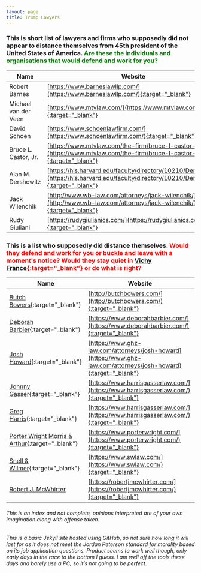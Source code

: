 ```yaml
---
layout: page
title: Trump Lawyers
---
```

### This is short list of lawyers and firms who supposedly did not appear to distance themselves from 45th president of the United States of America. <span style="color:green">Are these the individuals and organisations that would defend and work for you?</span>

Name | Website
------------ | -------------
Robert Barnes | [https://www.barneslawllp.com/](https://www.barneslawllp.com/){:target="_blank"}
Michael van der Veen | [https://www.mtvlaw.com/](https://www.mtvlaw.com/){:target="_blank"}
David Schoen | [https://www.schoenlawfirm.com/](https://www.schoenlawfirm.com/){:target="_blank"}
Bruce L. Castor, Jr. | [https://www.mtvlaw.com/the-firm/bruce-l-castor-jr/](https://www.mtvlaw.com/the-firm/bruce-l-castor-jr/){:target="_blank"}
Alan M. Dershowitz | [https://hls.harvard.edu/faculty/directory/10210/Dershowitz](https://hls.harvard.edu/faculty/directory/10210/Dershowitz){:target="_blank"}
Jack Wilenchik | [http://www.wb-law.com/attorneys/jack-wilenchik/](http://www.wb-law.com/attorneys/jack-wilenchik/){:target="_blank"}
Rudy Giuliani | [https://rudygiulianics.com/](https://rudygiulianics.com/){:target="_blank"}


### This is a list who supposedly did distance themselves. <span style="color:red">Would they defend and work for you or buckle and leave with a moment's notice? Would they stay quiet in [Vichy France](https://en.wikipedia.org/wiki/Vichy_France){:target="_blank"} or do what is right?</span>

Name | Website
------------ | -------------
[Butch Bowers](https://web.archive.org/web/20210201015916/https://www.yahoo.com/lifestyle/trumps-lawyers-impeachment-trial-dumped-151500079.html){:target="_blank"} | [http://butchbowers.com/](http://butchbowers.com/){:target="_blank"}
[Deborah Barbier](https://web.archive.org/web/20210201015916/https://www.yahoo.com/lifestyle/trumps-lawyers-impeachment-trial-dumped-151500079.html){:target="_blank"} | [https://www.deborahbarbier.com/](https://www.deborahbarbier.com/){:target="_blank"}
[Josh Howard](https://web.archive.org/web/20210201015916/https://www.yahoo.com/lifestyle/trumps-lawyers-impeachment-trial-dumped-151500079.html){:target="_blank"} | [https://www.ghz-law.com/attorneys/josh-howard](https://www.ghz-law.com/attorneys/josh-howard){:target="_blank"}
[Johnny Gasser](https://web.archive.org/web/20210201015916/https://www.yahoo.com/lifestyle/trumps-lawyers-impeachment-trial-dumped-151500079.html){:target="_blank"} | [https://www.harrisgasserlaw.com/](https://www.harrisgasserlaw.com/){:target="_blank"}
[Greg Harris](https://web.archive.org/web/20210201015916/https://www.yahoo.com/lifestyle/trumps-lawyers-impeachment-trial-dumped-151500079.html){:target="_blank"} | [https://www.harrisgasserlaw.com/](https://www.harrisgasserlaw.com/){:target="_blank"}
[Porter Wright Morris & Arthur](https://web.archive.org/web/20210212195527/https://www.politico.com/news/2020/11/13/law-firm-drops-trump-campaign-436418){:target="_blank"} | [https://www.porterwright.com/](https://www.porterwright.com/){:target="_blank"}
[Snell & Wilmer](https://web.archive.org/web/20210212195527/https://www.politico.com/news/2020/11/13/law-firm-drops-trump-campaign-436418){:target="_blank"} | [https://www.swlaw.com/](https://www.swlaw.com/){:target="_blank"}
[Robert J. McWhirter](https://web.archive.org/web/20210203160950/https://www.12news.com/article/news/politics/bar-complaint-filed-against-trump-attorneys-in-arizona/75-857a2dd9-9e96-47b1-83f5-f9782bd875fb) | [https://robertjmcwhirter.com/](https://robertjmcwhirter.com/){:target="_blank"}


###### This is an index and not complete, opinions interpreted are of your own imagination along with offense taken.
###### This is a basic Jekyll site hosted using GitHub, so not sure how long it will last for as it does not meet the Jordan Peterson standard for morality based on its job application questions. Product seems to work well though, only early days in the race to the bottom I guess. I am well off the tools these days and barely use a PC, so it’s not going to be perfect.

